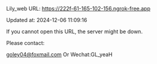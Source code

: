 Lily_web URL: https://222f-61-165-102-156.ngrok-free.app

Updated at: 2024-12-06 11:09:16

If you cannot open this URL, the server might be down.

Please contact: 

goley04@foxmail.com Or Wechat:GL_yeaH